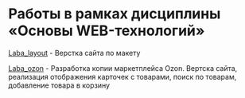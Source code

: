 # Работы в рамках дисциплины «Основы WEB-технологий»

[Laba_layout](Laba_layout) - Верстка сайта по макету

[Laba_ozon](Laba_ozon) - Разработка копии маркетплейса Ozon. Вертска сайта, реализация отображения карточек с товарами, поиск по товарам, добавление товара в корзину
